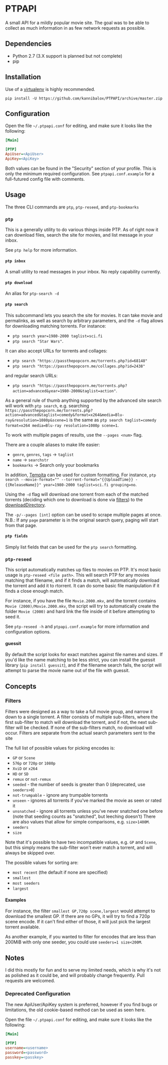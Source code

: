 # PTPAPI

A small API for a mildly popular movie site. The goal was to be able to collect as much information in as few network requests as possible.

## Dependencies

* Python 2.7 (3.X support is planned but not complete)
* pip

## Installation

Use of a [virtualenv](https://virtualenv.readthedocs.org/en/latest/userguide.html#usage) is highly recommended.

`pip install -U https://github.com/kannibalox/PTPAPI/archive/master.zip`

## Configuration

Open the file `~/.ptpapi.conf` for editing, and make sure it looks like the following:

```ini
[Main]

[PTP]
ApiUser=<ApiUser>
ApiKey=<ApiKey>
```

Both values can be found in the "Security" section of your profile. This is only the minimum required configuration. See `ptpapi.conf.example` for a full-futured config file with comments.

## Usage

The three CLI commands are `ptp`, `ptp-reseed`, and `ptp-bookmarks`

### `ptp`

This is a generally utility to do various things inside PTP. As of right now it can download files, search the site for movies, and list message in your inbox.

See `ptp help` for more information.

#### `ptp inbox`

A small utility to read messages in your inbox. No reply capability currently.

#### `ptp download`

An alias for `ptp-search -d`

#### `ptp search`

This subcommand lets you search the site for movies. It can take movie and permalinks, as well as search by arbitrary parameters, and the `-d` flag allows for downloading matching torrents. For instance: 
- `ptp search year=1980-2000 taglist=sci.fi`
- `ptp search "Star Wars"`.

It can also accept URLs for torrents and collages:
- `ptp search "https://passthepopcorn.me/torrents.php?id=68148"`
- `ptp search "https://passthepopcorn.me/collages.php?id=2438"`

and regular search URLs:
- `ptp search "https://passthepopcorn.me/torrents.php?action=advanced&year=1980-2000&taglist=action"`.

As a general rule of thumb anything supported by the advanced site search will work with `ptp search`, e.g. searching `https://passthepopcorn.me/torrents.php?action=advanced&taglist=comedy&format=x264&media=Blu-ray&resolution=1080p&scene=1` is the same as `ptp search taglist=comedy format=x264 media=Blu-ray resolution=1080p scene=1`.

To work with multiple pages of results, use the `--pages <num>` flag.

There are a couple aliases to make life easier:

* `genre`, `genres`, `tags` -> `taglist`
* `name` -> `searchstr`
* `bookmarks` -> Search only your bookmarks

In addition, [Tempita](http://pythonpaste.org/tempita/) can be used for custom formatting. For instance, `ptp search --movie-format="" --torrent-format="{{UploadTime}} - {{ReleaseName}}" year=1980-2000 taglist=sci.fi grouping=no`.

Using the `-d` flag will download one torrent from each of the matched torrents (deciding which one to download is done via [filters](#filters)) to the [downloadDirectory](ptpapi.conf.example#L9).

The `-p/--pages [int]` option can be used to scrape multiple pages at once. N.B.: If any `page` parameter is in the original search query, paging will start from that page.

#### `ptp fields`

Simply list fields that can be used for the `ptp search` formatting.

### `ptp-reseed`

This script automatically matches up files to movies on PTP. It's most basic usage is `ptp-reseed <file path>`. This will search PTP for any movies matching that filename, and if it finds a match, will automatically download the torrent and add it to rtorrent. It can do some basic file manipulation if it finds a close enough match.

For instance, if you have the file `Movie.2000.mkv`, and the torrent contains `Movie (2000)/Movie.2000.mkv`, the script will try to automatically create the folder `Movie (2000)` and hard link the file inside of it before attempting to seed it.

See `ptp-reseed -h` and `ptpapi.conf.example` for more information and configuration options.

#### guessit

By default the script looks for exact matches against file names and sizes. If you'd like the name matching to be less strict, you can install the guessit library (`pip install guessit`), and if the filename search fails, the script will attempt to parse the movie name out of the file with guessit.

## Concepts

### Filters

Filters were designed as a way to take a full movie group, and narrow it down to a single torrent. A filter consists of multiple sub-filters, where the first sub-filter to match will download the torrent, and if not, the next sub-filter will be checked. If none of the sub-filters match, no download will occur. Filters are separate from the actual search parameters sent to the site

The full list of possible values for picking encodes is:
* `GP` or `Scene`
* `576p` or `720p` or `1080p`
* `XviD` or `x264`
* `HD` or `SD`
* `remux` or `not-remux`
* `seeded` - the number of seeds is greater than 0 (deprecated, use `seeders>0`)
* `not-trumpable` - ignore any trumpable torrents
* `unseen` - ignores all torrents if you've marked the movie as seen or rated it
* `unsnatched` - ignore all torrents unless you've never snatched one before (note that seeding counts as "snatched", but leeching doesn't)
There are also values that allow for simple comparisons, e.g. `size>1400M`.
* `seeders`
* `size`

Note that it's possible to have two incompatible values, e.g. `GP` and `Scene`, but this simply means the sub-filter won't ever match a torrent, and will always be skipped over.

The possible values for sorting are:
* `most recent` (the default if none are specified)
* `smallest`
* `most seeders`
* `largest`

#### Examples

For instance, the filter `smallest GP,720p scene,largest` would attempt to download the smallest GP. If there are no GPs, it will try to find a 720p scene encode. If it can't find either of those, it will just pick the largest torrent available.

As another example, if you wanted to filter for encodes that are less than 200MiB with only one seeder, you could use `seeders=1 size<200M`.

## Notes

I did this mostly for fun and to serve my limited needs, which is why it's not as polished as it could be, and will probably change frequently.  Pull requests are welcomed.

### Deprecated Configuration

The new ApiUser/ApiKey system is preferred, however if you find bugs or limitations, the old cookie-based method can be used as seen here.

Open the file `~/.ptpapi.conf` for editing, and make sure it looks like the following:

```ini
[Main]

[PTP]
username=<username>
password=<password>
passkey=<passkey>
```
